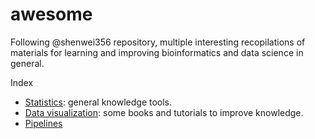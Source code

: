 # awesome
Following @shenwei356 repository, multiple interesting recopilations of materials for learning and improving bioinformatics and data science in general. 

Index

* [Statistics](https://github.com/adriaaula/awesome/blob/master/statistics.md): general knowledge tools.
* [Data visualization](): some books and tutorials to improve knowledge. 
* [Pipelines]()
